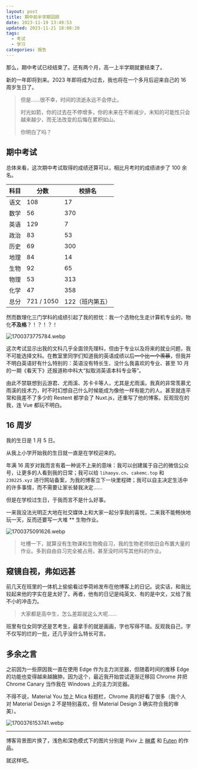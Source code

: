 ```yaml
---
layout: post
title: 期中前半学期回顾
date: 2023-11-19 13:49:53
updated: 2023-11-21 18:08:20
tags:
  - 考试
  - 学习
categories: 报告
---
```

那么，期中考试已经结束了。还有两个月，高一上半学期就要结束了。

新的一年即将到来。2023 年即将成为过去，我也将在一个多月后迎来自己的 16 周岁生日了。

> 但是……很不幸，时间的流逝永远不会停止。
> 
> 时光如箭，你的过去在不停增多，你的未来在不断减少，未知的可能性只会越来越少，而无法改变的后悔在累积如山。
>
> 你明白了吗？

<!-- more -->

## 期中考试

总体来看，这次期中考试取得的成绩还算可以，相比月考时的成绩进步了 100 余名。

| 科目 | 分数     | 校排名       |
| ---- | ---------- | --------------- |
| 语文 | 108        | 17              |
| 数学 | 56         | 370             |
| 英语 | 129        | 7               |
| 政治 | 83         | 53              |
| 历史 | 69         | 300             |
| 地理 | 84         | 14              |
| 生物 | 92         | 65              |
| 物理 | 53         | 313             |
| 化学 | 47         | 358             |
| 总分 | 721 / 1050 | 122（班内第五） |

然而数理化三门学科的成绩引起了我的担忧：我一个选物化生走计算机专业的，物化**不及格**？！？！？！

![1700373775784.webp](https://r2.230225.xyz/2023/11/19/6559a512e31e3.webp)

这次考试显示出我的文科几乎全面领先理科，但由于专业以及将来的就业问题，我不可能选择文科。在教室里同学们知道我的英语成绩以后~~一个比一个羡慕~~，但我并不明白英语好有什么特别的：英语没有特长生、没什么我喜欢的专业、甚至 10 月的一期《看天下》还报道称中科大“拟取消英语本科专业等”。

由此不禁联想到云游君、尤雨溪、苏卡卡等人，尤其是尤雨溪。我真的非常羡慕尤雨溪的技术力，时不时幻想自己什么时候能成为像他一样有能力的人。甚至就连平常和我差不了多少的 Restent 都学会了 Nuxt.js，还重写了他的博客。反观现在的我，连 Vue 都玩不明白。

## 16 周岁

我的生日是 1 月 5 日。

从我上小学开始我的生日就一直是在学校迎来的。

年满 16 周岁对我而言有着一种说不上来的意味：我可以创建属于自己的微信公众号，让更多的人看到我的日常；我可以给 `lihaoyu.cn`、`cakemc.top` 和 `230225.xyz` 进行网站备案，为我的博客立下一块里程碑；我可以自主决定生活中的许多事情，而不需要让家长替我决定……

但是在学校过生日，于我而言不是什么好事。

一来我没法光明正大地在社交媒体上和大家一起分享我的喜悦，二来我不能畅快地玩一天，反而还要写一大堆 ** 生物作业。

![1700375091626.webp](https://r2.230225.xyz/2023/11/19/6559aa35d3f3b.webp)

> 吐槽一下，就算没有生物课和生物晚自习，我的生物老师依旧会布置大量的作业。多到自由自习完全被占用，甚至没时间写其他科的作业。

## 窥镜自视，弗如远甚

前几天在班里的一体机上偷偷看过李荷岭发布在他博客上的日记。说实话，和我比较起来他的字实在是太好了。再者，他有的日记是纯英文、有的是中文，又给了我不小的冲击力。

> 大家都是高中生，怎么差距就这么大呢……

班里有位女同学还是艺考生，最拿手的就是画画，字也写得不错。反观我自己，字不仅写的烂的一批，还几乎没什么特长可言。

## 多余之言

之前因为一些原因我一直在使用 Edge 作为主力浏览器，但随着时间的推移 Edge 的功能也变得越来越臃肿。因为这个，最近我开始尝试逐渐迁移回 Chrome 并把 Chrome Canary 当作我在 Windows 上的主力浏览器。

不得不说，Material You 加上 Mica 标题栏，Chrome 真的好看了很多（我个人对 Material Design 2 不是特别喜欢，但 Material Design 3 确实符合我的审美）。

![1700376153741.webp](https://r2.230225.xyz/2023/11/19/6559ae5f6f927.webp)

---

博客背景图片换了，浅色和深色模式下的图片分别是 Pixiv 上 [榊鳶](https://www.pixiv.net/users/8196623) 和 [Futen](https://www.pixiv.net/users/87830748) 的作品。

就这样吧。
